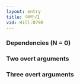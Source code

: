 ```yaml
---
layout: entry
title: འཐག་√1
vid: Hill:0790
---
```

### Dependencies (N = 0)


### Two overt arguments


### Three overt arguments
